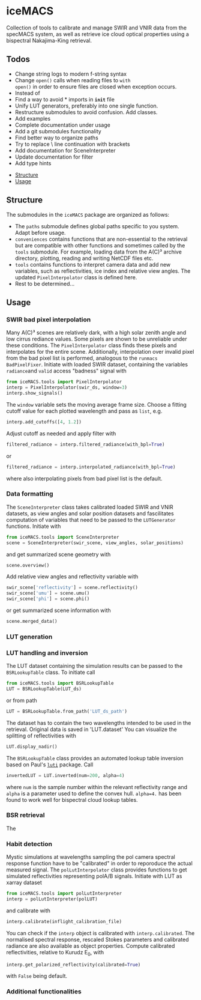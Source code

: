 # iceMACS
Collection of tools to calibrate and manage SWIR and VNIR data from the specMACS system, as well as retrieve ice cloud optical properties using a bispectral Nakajima-King retrieval. 

## Todos
* Change string logs to modern f-string syntax
* Change <code>open()</code> calls when reading files to <code>with open()</code> in order to ensure files are closed when exception occurs.
* Instead of 
* Find a way to avoid * imports in <code>__init__</code> file
* Unify LUT generators, preferably into one single function.
* Restructure submodules to avoid confusion. Add classes.
* Add examples
* Complete documentation under usage
* Add a git submodules functionality
* Find better way to organize paths
* Try to replace \ line continuation with brackets
* Add documentation for SceneInterpreter
* Update documentation for filter
* Add type hints

- [Structure](#-structure)
- [Usage](#-usage)

## Structure
The submodules in the `iceMACS` package are organized as follows:

* The `paths` submodule defines global paths specific to you system. Adapt before usage.
* `conveniences` contains functions that are non-essential to the retrieval but
are compatible with other functions and sometimes called by the `tools` 
submodule. For example, loading data from the A(C)³ archive directory, plotting, reading and writing NetCDF files etc.
* `tools` contains functions to interpret camera data and add new variables, 
such as reflectivities, ice index and relative view angles. The updated `PixelInterpolator` class is defined here.
* Rest to be determined...


## Usage

### SWIR bad pixel interpolation
Many A(C)³ scenes are relatively dark, with a high solar zenith angle and low cirrus rediance values. Some pixels are shown to be unreliable under these conditions. The `PixelInterpolator` class finds these pixels and interpolates for the entire scene. Additionally, interpolation over invalid pixel from the bad pixel list is performed, analogous to the `runmacs` `BadPixelFixer`.
Initiate with loaded SWIR dataset, containing the variables `radiance`and `valid` access "badness" signal with

```python
from iceMACS.tools import PixelInterpolator
interp = PixelInterpolator(swir_ds, window=3)
interp.show_signals()
```

The `window` variable sets the moving average frame size. Choose a fitting cutoff value for each plotted wavelength and pass as `list`, e.g.

```python
interp.add_cutoffs([4, 1.2])
```

Adjust cutoff as needed and apply filter with 

```python
filtered_radiance = interp.filtered_radiance(with_bpl=True)
```

or

```python
filtered_radiance = interp.interpolated_radiance(with_bpl=True)
```

where also interpolating pixels from bad pixel list is the default. 

### Data formatting
The `SceneInterpreter` class takes calibrated loaded SWIR and VNIR datasets, as view angles and solar position datasets and fascilitates computation of variables that need to be passed to the `LUTGenerator` functions. Initiate with

```python
from iceMACS.tools import SceneInterpreter
scene = SceneInterpreter(swir_scene, view_angles, solar_positions)
```

and get summarized scene geometry with 
``` python
scene.overview()
```

Add relative view angles and reflectivity variable with

```python
swir_scene['reflectivity'] = scene.reflectivity()
swir_scene['umu'] = scene.umu()
swir_scene['phi'] = scene.phi()
```

or get summarized scene information with 

```python
scene.merged_data()
```

### LUT generation

### LUT handling and inversion

The LUT dataset containing the simulation results can be passed to the `BSRLookupTable` class. To initiate call

```python
from iceMACS.tools import BSRLookupTable
LUT = BSRLookupTable(LUT_ds)
```

or from path

```python
LUT = BSRLookupTable.from_path('LUT_ds_path')
```

The dataset has to contain the two wavelengths intended to be used in the retrieval. Original data is saved in 'LUT.dataset' You can visualize the splitting of reflectivities with 

```python
LUT.display_nadir()
```

The `BSRLookupTable` class provides an automated lookup table inversion based on Paul's [`luti`](https://github.com/Ockenfuss/luti) package. Call

```python
invertedLUT = LUT.inverted(num=200, alpha=4)
```
where `num` is the sample number within the relevant reflectivity range and `alpha` is a parameter used to define the convex hull. `alpha=4.` has been found to work well for bispectral cloud lookup tables.

### BSR retrieval

The 

### Habit detection

Mystic simulations at wavelengths sampling the pol camera spectral response function have to be "calibrated" in order to reporoduce the actual measured signal. The `polLutInterpolator` class provides functions to get simulated reflectivities representing polA/B signals. Initiate with LUT as xarray dataset

```python
from iceMACS.tools import polLutInterpreter
interp = polLutInterpreter(polLUT)
```

and calibrate with 

```python
interp.calibrate(inflight_calibration_file)
```

You can check if the `interp` object is calibrated with `interp.calibrated`. The normalised spectral response, rescaled Stokes parameters and calibrated radiance are also available as object properties. Compute calibrated reflectivities, relative to Kurudz E<sub>0</sub>, with

```python
interp.get_polarized_reflectivity(calibrated=True)
```

with `False` being default.

### Additional functionalities
